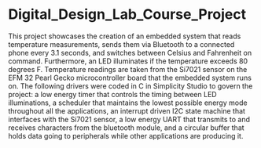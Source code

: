 # Digital_Design_Lab_Course_Project
This project showcases the creation of an embedded system that reads temperature measurements, sends them via Bluetooth to a connected phone every 3.1 seconds, and switches between Celsius and Fahrenheit on command. Furthermore, an LED illuminates if the temperature exceeds 80 degrees F. Temperature readings are taken from the Si7021 sensor on the EFM 32 Pearl Gecko microcontroller board that the embedded system runs on. The following drivers were coded in C in Simplicity Studio to govern the project: a low energy timer that controls the timing between LED illuminations, a scheduler that maintains the lowest possible energy mode throughout all the applications, an interrupt driven I2C state machine that interfaces with the Si7021 sensor, a low energy UART that transmits to and receives characters from the bluetooth module, and a circular buffer that holds data going to peripherals while other applications are producing it.
